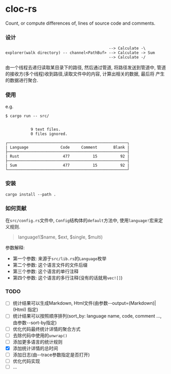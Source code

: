 # cloc-rs
Count, or compute differences of, lines of source code and comments.


### 设计

```
                                             --> Calculate -\
explorer(walk directory) -- channel<PathBuf> --> Calculate -> Sum
                                             --> Calculate -/
```

由一个线程去递归读取某目录下的路径, 然后通过管道, 将路径发送到管道中,
管道的接收方(多个线程)收到路径,读取文件中的内容, 计算出相关的数据, 最后将
产生的数据进行聚合.

### 使用

e.g.

```
$ cargo run -- src/


           9 text files.
           0 files ignored.

┌────────────────────────────────────────────────────┐
| Language              Code     Comment       Blank |
├────────────────────────────────────────────────────┤
| Rust                   477          15          92 |
├────────────────────────────────────────────────────┤
| Sum                    477          15          92 |
└────────────────────────────────────────────────────┘
```

### 安装

```
cargo install --path .
```

### 如何贡献

在`src/config.rs`文件中, `Config`结构体的`default`方法中, 使用`language!`宏来定义规则.

> language!($name, $ext, $single, $multi)

参数解释:

- 第一个参数: 来源于`src/lib.rs`的`Language`枚举
- 第二个参数: 这个语言文件的文件后缀
- 第三个参数: 这个语言的单行注释
- 第四个参数: 这个语言的多行注释(没有的话就用`vec![]`)

### TODO

- [ ] 统计结果可以生成Markdown, Html文件(由参数--output=(Markdown)|(Html) 指定)
- [ ] 统计结果可以按照顺序排列(sort_by: language name, code, comment ..., 由参数--sort-by指定)
- [ ] 优化代码最终统计详情的聚合方式
- [ ] 去除代码中使用的`unwrap()`
- [ ] 添加更多语言的统计规则
- [x] 添加统计详情的总时间
- [ ] 添加日志(由--trace参数指定是否打开)
- [ ] 优化代码实现
- [ ] ...
